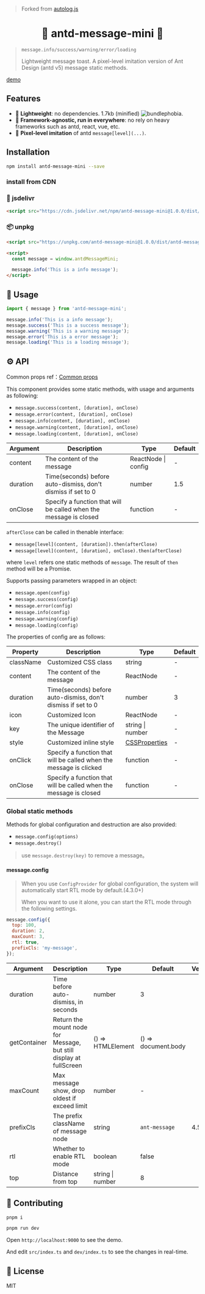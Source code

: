 > Forked from [autolog.js](https://github.com/Auto-Plugin/autolog.js/blob/main/README.md)

<h1 align="center">🐜 antd-message-mini 💬</h1>

> `message.info/success/warning/error/loading`
>
> Lightweight message toast. A pixel-level imitation version of Ant Design (antd v5) message static methods.

[demo](https://unpkg.com/antd-message-mini@1.0.0/dist/index.html)

## Features

- 🎈 **Lightweight**: no dependencies. 1.7kb (minified) ![bundlephobia](https://badgen.net/bundlephobia/min/antd-message-mini).
- 🐪 **Framework-agnostic, run in everywhere**: no rely on heavy frameworks such as antd, react, vue, etc.
- 🎎 **Pixel-level imitation** of antd `message[level](...)`.

## Installation

```bash
npm install antd-message-mini --save
```

### install from CDN

### 🚚 jsdelivr

```html
<script src="https://cdn.jsdelivr.net/npm/antd-message-mini@1.0.0/dist/antd-message-mini.min.js"></script>
```

### 📦 unpkg

```html
<script src="https://unpkg.com/antd-message-mini@1.0.0/dist/antd-message-mini.min.js"></script>

<script>
  const message = window.antdMessageMini;

  message.info('This is a info message');
</script>
```

## 🍞 Usage

```js
import { message } from 'antd-message-mini';

message.info('This is a info message');
message.success('This is a success message');
message.warning('This is a warning message');
message.error('This is a error message');
message.loading('This is a loading message');
```

## ⚙️ API

Common props ref：[Common props](/docs/react/common-props)

This component provides some static methods, with usage and arguments as following:

- `message.success(content, [duration], onClose)`
- `message.error(content, [duration], onClose)`
- `message.info(content, [duration], onClose)`
- `message.warning(content, [duration], onClose)`
- `message.loading(content, [duration], onClose)`

| Argument | Description | Type | Default |
| --- | --- | --- | --- |
| content | The content of the message | ReactNode \| config | - |
| duration | Time(seconds) before auto-dismiss, don't dismiss if set to 0 | number | 1.5 |
| onClose | Specify a function that will be called when the message is closed | function | - |

`afterClose` can be called in thenable interface:

- `message[level](content, [duration]).then(afterClose)`
- `message[level](content, [duration], onClose).then(afterClose)`

where `level` refers one static methods of `message`. The result of `then` method will be a Promise.

Supports passing parameters wrapped in an object:

- `message.open(config)`
- `message.success(config)`
- `message.error(config)`
- `message.info(config)`
- `message.warning(config)`
- `message.loading(config)`

The properties of config are as follows:

| Property | Description | Type | Default |
| --- | --- | --- | --- |
| className | Customized CSS class | string | - |
| content | The content of the message | ReactNode | - |
| duration | Time(seconds) before auto-dismiss, don't dismiss if set to 0 | number | 3 |
| icon | Customized Icon | ReactNode | - |
| key | The unique identifier of the Message | string \| number | - |
| style | Customized inline style | [CSSProperties](https://github.com/DefinitelyTyped/DefinitelyTyped/blob/e434515761b36830c3e58a970abf5186f005adac/types/react/index.d.ts#L794) | - |
| onClick | Specify a function that will be called when the message is clicked | function | - |
| onClose | Specify a function that will be called when the message is closed | function | - |

### Global static methods

Methods for global configuration and destruction are also provided:

- `message.config(options)`
- `message.destroy()`

> use `message.destroy(key)` to remove a message。

#### message.config

> When you use `ConfigProvider` for global configuration, the system will automatically start RTL mode by default.(4.3.0+)
>
> When you want to use it alone, you can start the RTL mode through the following settings.

```js
message.config({
  top: 100,
  duration: 2,
  maxCount: 3,
  rtl: true,
  prefixCls: 'my-message',
});
```

| Argument | Description | Type | Default | Version |
| --- | --- | --- | --- | --- |
| duration | Time before auto-dismiss, in seconds | number | 3 |  |
| getContainer | Return the mount node for Message, but still display at fullScreen | () => HTMLElement | () => document.body |  |
| maxCount | Max message show, drop oldest if exceed limit | number | - |  |
| prefixCls | The prefix className of message node | string | `ant-message` | 4.5.0 |
| rtl | Whether to enable RTL mode | boolean | false |  |
| top | Distance from top | string \| number | 8 |  |

## 🤝 Contributing

```sh
pnpm i

pnpm run dev
```

Open `http://localhost:9000` to see the demo.

And edit `src/index.ts` and `dev/index.ts` to see the changes in real-time.

## 📜 License

MIT
